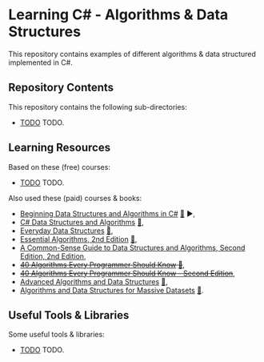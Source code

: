 # Learning C# - Algorithms & Data Structures

This repository contains examples of different algorithms & data structured implemented in C#. 

## Repository Contents

This repository contains the following sub-directories:

- [TODO](TODO) TODO.

## Learning Resources

Based on these (free) courses:

- [TODO](TODO) TODO.

Also used these (paid) courses & books:

- [Beginning Data Structures and Algorithms in C#](https://learning.oreilly.com/videos/beginning-data-structures/9781789610352/) [:file_folder:](https://github.com/PacktPublishing/Beginning-Data-Structures-and-Algorithms-in-C-Sharp) :arrow_forward:,
- [C# Data Structures and Algorithms](https://learning.oreilly.com/library/view/c-data-structures/9781788833738/) [:file_folder:](https://github.com/PacktPublishing/C-Sharp-Data-Structures-and-Algorithms),
- [Everyday Data Structures](https://learning.oreilly.com/library/view/everyday-data-structures/9781787121041/) [:file_folder:](https://github.com/packtpublishing/everyday-data-structures),
- [Essential Algorithms, 2nd Edition](https://learning.oreilly.com/library/view/essential-algorithms-2nd/9781119575993/) [:file_folder:](https://www.wiley.com/en-ie/Essential+Algorithms:+A+Practical+Approach+to+Computer+Algorithms+Using+Python+and+C%23,+2nd+Edition-p-9781119575993#downloads-section),
- [A Common-Sense Guide to Data Structures and Algorithms, Second Edition, 2nd Edition](https://learning.oreilly.com/library/view/a-common-sense-guide/9781680508048/),
- ~~[40 Algorithms Every Programmer Should Know](https://learning.oreilly.com/library/view/40-algorithms-every/9781789801217/) [:file_folder:](https://github.com/packtpublishing/40-algorithms-every-programmer-should-know)~~,
- ~~[40 Algorithms Every Programmer Should Know - Second Edition](https://learning.oreilly.com/library/view/40-algorithms-every/9781803247762/)~~,
- [Advanced Algorithms and Data Structures](https://learning.oreilly.com/library/view/advanced-algorithms-and/9781617295485/) [:file_folder:](https://www.manning.com/downloads/2097),
- [Algorithms and Data Structures for Massive Datasets](https://learning.oreilly.com/library/view/algorithms-and-data/9781617298035/) [:file_folder:](https://www.manning.com/downloads/2489).

## Useful Tools & Libraries

Some useful tools & libraries:

- [TODO](TODO) TODO.
